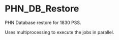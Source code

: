 # PHN_DB_Restore
PHN Database restore for 1830 PSS.

Uses multiprocessing to execute the jobs in parallel.
